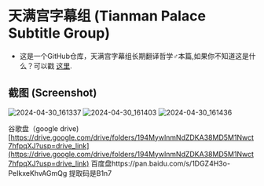 # 天满宫字幕组     (Tianman Palace Subtitle Group)
-  这是一个GitHub仓库，天满宫字幕组长期翻译哲学♂本篇,如果你不知道这是什么？可以戳 <a href="https://jump2.bdimg.com/p/8986183071">这里</a>.

## 截图   (Screenshot)
![2024-04-30_161337](https://github.com/sakiNeko1/-Tianman-Palace-Subtitle-Group-/assets/167757545/2bbe6c68-e6ad-41e7-9730-522ad4d37b63)
![2024-04-30_161403](https://github.com/sakiNeko1/-Tianman-Palace-Subtitle-Group-/assets/167757545/1ed40793-395b-4d37-b66d-30ded1d292b3)
![2024-04-30_161436](https://github.com/sakiNeko1/-Tianman-Palace-Subtitle-Group-/assets/167757545/1546f135-b00f-4415-a07a-40fa3796251f)




谷歌盘（google drive)[https://drive.google.com/drive/folders/194MywlnmNdZDKA38MD5M1Nwct7hfpqXJ?usp=drive_link](https://drive.google.com/drive/folders/194MywlnmNdZDKA38MD5M1Nwct7hfpqXJ?usp=drive_link)
百度盘https://pan.baidu.com/s/1DGZ4H3o-PeIkxeKhvAGmQg
提取码是B1n7

